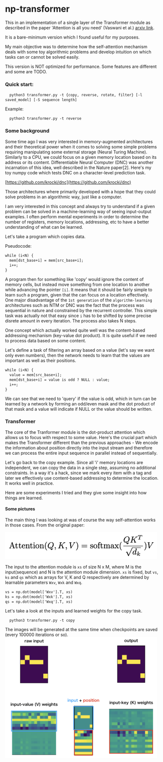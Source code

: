 # np-transformer

This in an implementation of a single layer of the Transformer module as described in the paper 'Attention is all you need' (Vaswani et al.) [arxiv link][1].

It is a bare-minimum version which I found useful for my purposes.

My main objective was to determine how the self-attention mechanism deals with some toy algorithmic problems and develop intuition on which tasks can or cannot be solved easily.

This version is NOT optimized for performance. Some features are different and some are TODO.

### Quick start:
```
  python3 transformer.py -t {copy, reverse, rotate, filter} [-l saved_model] [-S sequence length]
```

Example:
```
  python3 transformer.py -t reverse
```

### Some background
Some time ago I was very interested in memory-augmented architectures and their theoretical power when it comes to solving some simple problems requiring manipulating some external storage (Neural Turing Machine). Similarly to a CPU, we could focus on a given memory location based on its address or its content.
Differentiable Neural Computer (DNC) was another incarnation of this idea, well described in the Nature paper[2]. Here's my toy numpy code which tests DNC on a character-level prediction task.

[https://github.com/krocki/dnc](https://github.com/krocki/dnc)

Those architectures where primarily developed with a hope that they could solve problems in an algorithmic way, just like a computer.

I am very interested in this concept and always try to understand if a given problem can be solved in a machine-learning way of seeing input-output examples. I often perform mental experiments in order to determine the number of registers, memory locations, addressing, etc to have a better understanding of what can be learned.

Let's take a program which copies data.

Pseudocode:

```
while (i<N) {
  mem[dst_base+i] = mem[src_base+i];
  i++;
}
```

A program then for something like 'copy' would ignore the content of memory cells, but instead move something from one location to another while advancing the pointer `[i]`. It means that it should be fairly simple to learn such a program, given that the can focus on a location effectively. One major disadvantage of the `1st generation` of the `algorithm-learning` architectures such as NTM or DNC was the fact that the process was sequential in nature and constrained by the recurrent controller. This simple task was actually not that easy since `i` has to be shifted by some precise disrete amount in every iteration. The process also takes N steps.

One concept which actually worked quite well was the content-based addressing mechanism (key-value dot product). It is quite useful if we need to process data based on some content. 

Let's define a task of filtering an array based on a value (let's say we want only even numbers), then the network needs to learn that the values are important as well as their positions.

```
while (i<N) {
  value = mem[src_base+i];
  mem[dst_base+i] = value is odd ? NULL : value;
  i++;
}
```

We can see that we need to 'query' if the value is odd, which in turn can be learned by a network by forming an odd/even mask and the dot product of that mask and a value will indicate if NULL or the value should be written.

### Transformer

The core of the Tranformer module is the dot-product attention which allows us to focus with respect to some value. Here's the crucial part which makes the Transformer different than the previous approaches - We encode the information about position directly into the input stream and therefore we can process the entire input sequence in parallel instead of sequentially.

Let's go back to the copy example. Since all 'i' memory locations are independent, we can copy the data in a single step, assuming no additional constraints. In a way it's a hack, since we mark every item with a tag and later we effectively use content-based addressing to determine the location. It works well in practice.

Here are some experiments I tried and they give some insight into how things are learned.


#### Some pictures

The main thing I was looking at was of course the way self-attention works in those cases.
From the original paper:

<img src=./imgs/attention.png width=500/>

The input to the attention module is `xs` of size N x M, where M is the input(sequence) and N is the attention module dimension. `xs` is fixed, but `vs`, `ks` and `qs` which as arrays for V, K and Q respectively are determined by learnable parameters `Wxv`, `Wxk` and `Wxq`.

```
vs = np.dot(model['Wxv'].T, xs)                                                                            
ks = np.dot(model['Wxk'].T, xs)
qs = np.dot(model['Wxq'].T, xs)
```

Let's take a look at the inputs and learned weights for the copy task.

```
  python3 transformer.py -t copy
```

The images will be generated at the same time when checkpoints are saved (every 100000 iterations or so).
<img src=./imgs/copy.png width=500/>

[1]: https://arxiv.org/pdf/1706.03762.pdf

